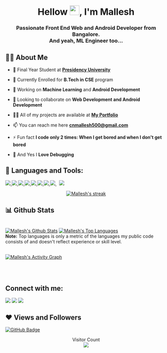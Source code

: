  

<h1 align="center">Hellow <img src="https://raw.githubusercontent.com/MartinHeinz/MartinHeinz/master/wave.gif" width="30px">, I'm Mallesh</h1>
<h3 align="center">Passionate Front End Web and Android Developer from Bangalore. <br> And yeah, ML Engineer too...</h3>


## 🙋‍♂️ About Me

- 🔭 Final Year Student at **[Presidency University](https://presidencyuniversity.in/)**

- 🌱 Currently Enrolled for **B.Tech in CSE** program

- 🌱 Working on **Machine Learning** and **Android Development**

- 👯 Looking to collaborate on **Web Development and Android Development**

- 👨‍💻 All of my projects are available at **[My Portfolio](https://malleshcn.netlify.app)**

- 📫 You can reach me here **cnmallesh500@gmail.com**

- ⚡ Fun fact **I code only 2 times: When I get bored and when I don't get bored**

- 🔎 And Yes I **Love Debugging**

## 🚀 Languages and Tools:

<p align="left"> 
    <a href="https://www.java.com" target="_blank"> <img src="https://img.icons8.com/color/48/000000/java-coffee-cup-logo.png"/> </a>
    <a href="https://www.cprogramming.com/" target="_blank"> <img src="https://img.icons8.com/color/48/000000/c.png"/> </a>
    <a href="https://developer.mozilla.org/en-US/docs/Web/JavaScript" target="_blank"> <img src="https://img.icons8.com/color/48/000000/javascript.png"/> </a> 
    <a href="https://www.w3.org/html/" target="_blank"> <img src="https://img.icons8.com/color/48/000000/html-5.png"/> </a> 
    <a href="https://www.w3schools.com/css/" target="_blank"> <img src="https://img.icons8.com/color/48/000000/css3.png"/> </a> 
    <a href="https://getbootstrap.com" target="_blank"> <img src="https://img.icons8.com/color/48/000000/bootstrap.png"/> </a> 
    <a href="https://www.python.org" target="_blank"> <img src="https://img.icons8.com/color/48/000000/python.png"/> </a> 
    <a style="padding-right:8px;" href="https://nodejs.org" target="_blank"> <img src="https://icons8.com/icon/17836/android-os"/> </a> 
    <a style="padding-right:8px;" href="https://www.mysql.com/" target="_blank"> <img src="https://img.icons8.com/fluent/50/000000/mysql-logo.png"/> </a>
    
<br/>

<p align="center">
    <a href="https://github.com/rohanworld/github-readme-streak-stats">
        <img title="🔥 Get streak stats for your profile at git.io/streak-stats" alt="Mallesh's streak" src="https://github-readme-streak-stats.herokuapp.com/?user=rohanworld&theme=black-ice&hide_border=true&stroke=0000&background=060A0CD0"/>
    </a>
</p>

## 📊 Github Stats

  <br/>
    <a href="https://github.com/rohanworld/github-readme-stats"><img alt="Mallesh's Github Stats" src="https://github-readme-stats.vercel.app/api?username=rohanworld&show_icons=true&count_private=true&theme=react&hide_border=true&bg_color=0D1117" /></a>
  <a href="https://github.com/rohanworld/github-readme-stats"><img alt="Mallesh's Top Languages" src="https://github-readme-stats.vercel.app/api/top-langs/?username=rohanworld&langs_count=8&count_private=true&layout=compact&theme=tokyonight&hide_border=true&bg_color=0D1117" /></a>
  <br/>
  <b>Note:</b> Top languages is only a metric of the languages my public code consists of and doesn't reflect experience or skill level.


<br/>
<br/>

<a href="https://github.com/rohanworld/github-readme-activity-graph"><img alt="Mallesh's Activity Graph" src="https://activity-graph.herokuapp.com/graph?username=rohanworld&bg_color=0D1117&color=5BCDEC&line=5BCDEC&point=FFFFFF&hide_border=true" /></a>

<br/>
<br/>

## Connect with me:
<p align="left">

<a href = "https://www.linkedin.com/in/malleshcn/"><img src="https://img.icons8.com/fluent/48/000000/linkedin.png"/></a>
<a href = "https://twitter.com/ROHAN92658940"><img src="https://img.icons8.com/fluent/48/000000/twitter.png"/></a>
<a href = "https://www.instagram.com/myname_rohan/"><img src="https://img.icons8.com/fluent/48/000000/instagram-new.png"/></a>

</p>

## ❤ Views and Followers
<a href="https://github.com/rohanworld?tab=followers"><img src="https://img.shields.io/github/followers/rohanworld?label=Followers&style=social" alt="GitHub Badge"></a>
<p align="center"> 
  Visitor Count<br>
  <img src="https://profile-counter.glitch.me/rohanworld/count.svg" />
</p>






<!--
**rohanworld/rohanworld** is a ✨ _special_ ✨ repository because its `README.md` (this file) appears on your GitHub profile.

Here are some ideas to get you started:

- 🔭 I’m currently working on ...
- 🌱 I’m currently learning ...
- 👯 I’m looking to collaborate on ...
- 🤔 I’m looking for help with ...
- 💬 Ask me about ...
- 📫 How to reach me: ...
- 😄 Pronouns: ...
- ⚡ Fun fact: ...
-->
